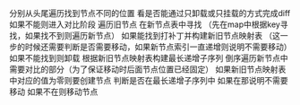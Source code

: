 分别从头尾遍历找到节点不同的位置
看是否能通过只卸载或只挂载的方式完成diff
如果不能则进入对比阶段
遍历旧节点
在新节点表中寻找
（先在map中根据key寻找，如果找不到则遍历新节点）
如果能找到打补丁并构建新旧节点映射表
（这一步的时候还需要判断是否需要移动，如果新节点索引一直递增则说明不需要移动）
如果不能找到则卸载
根据新旧节点映射表构建最长递增子序列
倒序遍历新节点中需要对比的部分（为了保证移动时后面节点位置已经固定）
如果新旧节点映射表中对应的值为零则要创建节点
判断是否在最长递增子序列中
如果在那说明不需要移动
如果不在则移动节点